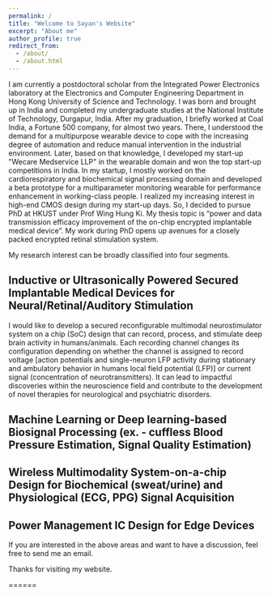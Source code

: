 ```yaml
---
permalink: /
title: "Welcome to Sayan's Website"
excerpt: "About me"
author_profile: true
redirect_from: 
  - /about/
  - /about.html
---
```

I am currently a postdoctoral scholar from the Integrated Power Electronics laboratory at the Electronics and Computer Engineering Department in Hong Kong University of Science and Technology. I was born and brought up in India and completed my undergraduate studies at the National Institute of Technology, Durgapur, India. After my graduation, I briefly worked at Coal India, a Fortune 500 company, for almost two years. There, I understood the demand for a multipurpose wearable device to cope with the increasing degree of automation and reduce manual intervention in the industrial environment. Later, based on that knowledge, I developed my start-up "Wecare Medservice LLP" in the wearable domain and won the top start-up competitions in India. In my startup, I mostly worked on the cardiorespiratory and biochemical signal processing domain and developed a beta prototype for a multiparameter monitoring wearable for performance enhancement in working-class people. I realized my increasing interest in high-end CMOS design during my start-up days. So, I decided to pursue PhD at HKUST under Prof Wing Hung Ki. My thesis topic is “power and data transmission efficacy improvement of the on-chip encrypted implantable medical device”.  My work during PhD opens up avenues for a closely packed encrypted retinal stimulation system. 

My research interest can be broadly classified into four segments.

## Inductive or Ultrasonically Powered Secured Implantable Medical Devices for Neural/Retinal/Auditory Stimulation 
I would like to develop a secured reconfigurable multimodal neurostimulator system on a chip (SoC) design that can record, process, and stimulate deep brain activity in humans/animals. Each recording channel changes its configuration depending on whether the channel is assigned to record voltage [action potentials and single-neuron LFP activity during stationary and ambulatory behavior in humans local field potential (LFP)] or current signal (concentration of neurotransmitters). It can lead to impactful discoveries within the neuroscience field and contribute to the development of novel therapies for neurological and psychiatric disorders. 

## Machine Learning or Deep learning-based Biosignal Processing (ex. - cuffless Blood Pressure Estimation, Signal Quality Estimation)

## Wireless Multimodality System-on-a-chip Design for Biochemical (sweat/urine) and Physiological (ECG, PPG) Signal Acquisition

## Power Management IC Design for Edge Devices 

If you are interested in the above areas and want to have a discussion, feel free to send me an email. 

Thanks for visiting my website.

======
